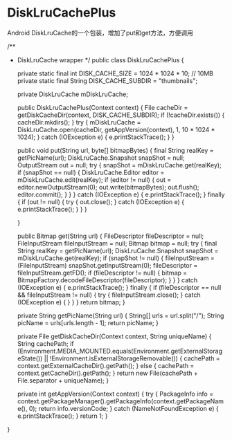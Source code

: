 # DiskLruCachePlus
Android DiskLruCache的一个包装，增加了put和get方法，方便调用

/**
 * DiskLruCache wrapper
 */
public class DiskLruCachePlus {

    private static final int DISK_CACHE_SIZE = 1024 * 1024 * 10; // 10MB
    private static final String DISK_CACHE_SUBDIR = "thumbnails";

    private DiskLruCache mDiskLruCache;


    public DiskLruCachePlus(Context context) {
        File cacheDir = getDiskCacheDir(context, DISK_CACHE_SUBDIR);
        if (!cacheDir.exists()) {
            cacheDir.mkdirs();
        }
        try {
            mDiskLruCache = DiskLruCache.open(cacheDir, getAppVersion(context), 1, 10 * 1024 * 1024);
        } catch (IOException e) {
            e.printStackTrace();
        }
    }

    public void put(String url, byte[] bitmapBytes) {
        final String realKey = getPicName(url);
        DiskLruCache.Snapshot snapShot = null;
        OutputStream out = null;
        try {
            snapShot = mDiskLruCache.get(realKey);
            if (snapShot == null) {
                DiskLruCache.Editor editor = mDiskLruCache.edit(realKey);
                if (editor != null) {
                    out = editor.newOutputStream(0);
                    out.write(bitmapBytes);
                    out.flush();
                    editor.commit();
                }
            }
        } catch (IOException e) {
            e.printStackTrace();
        } finally {
            if (out != null) {
                try {
                    out.close();
                } catch (IOException e) {
                    e.printStackTrace();
                }
            }
        }

    }

    public Bitmap get(String url) {
        FileDescriptor fileDescriptor = null;
        FileInputStream fileInputStream = null;
        Bitmap bitmap = null;
        try {
            final String realKey = getPicName(url);
            DiskLruCache.Snapshot snapShot = mDiskLruCache.get(realKey);
            if (snapShot != null) {
                fileInputStream = (FileInputStream) snapShot.getInputStream(0);
                fileDescriptor = fileInputStream.getFD();
                if (fileDescriptor != null) {
                    bitmap = BitmapFactory.decodeFileDescriptor(fileDescriptor);
                }
            }
        } catch (IOException e) {
            e.printStackTrace();
        } finally {
            if (fileDescriptor == null && fileInputStream != null) {
                try {
                    fileInputStream.close();
                } catch (IOException e) {
                }
            }
        }
        return bitmap;
    }


    private String getPicName(String url) {
        String[] urls = url.split("/");
        String picName = urls[urls.length - 1];
        return picName;
    }

    private File getDiskCacheDir(Context context, String uniqueName) {
        String cachePath;
        if (Environment.MEDIA_MOUNTED.equals(Environment.getExternalStorageState())
                    || !Environment.isExternalStorageRemovable()) {
            cachePath = context.getExternalCacheDir().getPath();
        } else {
            cachePath = context.getCacheDir().getPath();
        }
        return new File(cachePath + File.separator + uniqueName);
    }

    private int getAppVersion(Context context) {
        try {
            PackageInfo info = context.getPackageManager().getPackageInfo(context.getPackageName(), 0);
            return info.versionCode;
        } catch (NameNotFoundException e) {
            e.printStackTrace();
        }
        return 1;
    }

}
